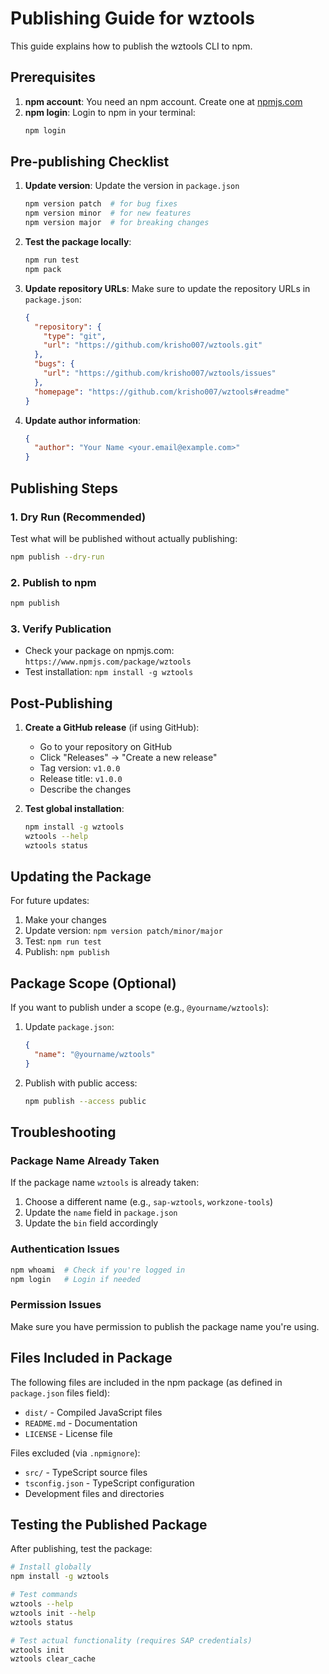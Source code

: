 # Publishing Guide for wztools

This guide explains how to publish the wztools CLI to npm.

## Prerequisites

1. **npm account**: You need an npm account. Create one at [npmjs.com](https://www.npmjs.com/)
2. **npm login**: Login to npm in your terminal:
   ```bash
   npm login
   ```

## Pre-publishing Checklist

1. **Update version**: Update the version in `package.json`
   ```bash
   npm version patch  # for bug fixes
   npm version minor  # for new features
   npm version major  # for breaking changes
   ```

2. **Test the package locally**:
   ```bash
   npm run test
   npm pack
   ```

3. **Update repository URLs**: Make sure to update the repository URLs in `package.json`:
   ```json
   {
     "repository": {
       "type": "git",
       "url": "https://github.com/krisho007/wztools.git"
     },
     "bugs": {
       "url": "https://github.com/krisho007/wztools/issues"
     },
     "homepage": "https://github.com/krisho007/wztools#readme"
   }
   ```

4. **Update author information**:
   ```json
   {
     "author": "Your Name <your.email@example.com>"
   }
   ```

## Publishing Steps

### 1. Dry Run (Recommended)
Test what will be published without actually publishing:
```bash
npm publish --dry-run
```

### 2. Publish to npm
```bash
npm publish
```

### 3. Verify Publication
- Check your package on npmjs.com: `https://www.npmjs.com/package/wztools`
- Test installation: `npm install -g wztools`

## Post-Publishing

1. **Create a GitHub release** (if using GitHub):
   - Go to your repository on GitHub
   - Click "Releases" → "Create a new release"
   - Tag version: `v1.0.0`
   - Release title: `v1.0.0`
   - Describe the changes

2. **Test global installation**:
   ```bash
   npm install -g wztools
   wztools --help
   wztools status
   ```

## Updating the Package

For future updates:

1. Make your changes
2. Update version: `npm version patch/minor/major`
3. Test: `npm run test`
4. Publish: `npm publish`

## Package Scope (Optional)

If you want to publish under a scope (e.g., `@yourname/wztools`):

1. Update `package.json`:
   ```json
   {
     "name": "@yourname/wztools"
   }
   ```

2. Publish with public access:
   ```bash
   npm publish --access public
   ```

## Troubleshooting

### Package Name Already Taken
If the package name `wztools` is already taken:
1. Choose a different name (e.g., `sap-wztools`, `workzone-tools`)
2. Update the `name` field in `package.json`
3. Update the `bin` field accordingly

### Authentication Issues
```bash
npm whoami  # Check if you're logged in
npm login   # Login if needed
```

### Permission Issues
Make sure you have permission to publish the package name you're using.

## Files Included in Package

The following files are included in the npm package (as defined in `package.json` files field):
- `dist/` - Compiled JavaScript files
- `README.md` - Documentation
- `LICENSE` - License file

Files excluded (via `.npmignore`):
- `src/` - TypeScript source files
- `tsconfig.json` - TypeScript configuration
- Development files and directories

## Testing the Published Package

After publishing, test the package:

```bash
# Install globally
npm install -g wztools

# Test commands
wztools --help
wztools init --help
wztools status

# Test actual functionality (requires SAP credentials)
wztools init
wztools clear_cache
``` 